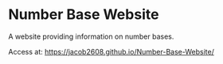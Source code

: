 # Number Base Website
 A website providing information on number bases.

Access at:
https://jacob2608.github.io/Number-Base-Website/